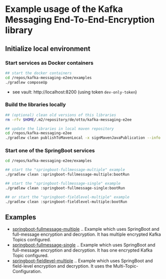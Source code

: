 # Example usage of the Kafka Messaging End-To-End-Encryption library

## Initialize local environment

### Start services as Docker containers

```bash
## start the docker containers
cd /repos/kafka-messaging-e2ee/examples
./gradlew composeUp
```

- see vault: http://localhost:8200  (using token ```dev-only-token```)

### Build the libraries locally

```bash
## (optional) clean old versions of this libraries
rm -rfv $HOME/.m2/repository/de/otto/kafka-messaging-e2ee

## update the libraries in local maven repository
cd /repos/kafka-messaging-e2ee
./gradlew clean publishToMavenLocal -x signMavenJavaPublication --info
```

### Start one of the SpringBoot services

```bash
cd /repos/kafka-messaging-e2ee/examples

## start the "springboot-fullmessage-multiple" example
./gradlew clean :springboot-fullmessage-multiple:bootRun

## start the "springboot-fullmessage-single" example
./gradlew clean :springboot-fullmessage-single:bootRun

## or start the "springboot-fieldlevel-multiple" example
./gradlew clean :springboot-fieldlevel-multiple:bootRun
```


## Examples

* [springboot-fullmessage-multiple](springboot-fullmessage-multiple) .. Example which uses SpringBoot and full-message encryption and decryption. It has multiple encrypted Kafka Topics configured.
* [springboot-fullmessage-single](springboot-fullmessage-single) .. Example which uses SpringBoot and full-message encryption and decryption. It has one encrypted Kafka Topic configured.
* [springboot-fieldlevel-multiple](springboot-fieldlevel-multiple) .. Example which uses SpringBoot and field-level encryption and decryption. It uses the Multi-Topic-Configuration.

